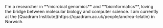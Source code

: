 <div class="alert alert-info">
I'm a researcher in **microbial genomics** and **bioinformatics**,
loving the bridge between molecular biology and computer science.
I am currently at the [Quadram Institute](https://quadram.ac.uk/people/andrea-telatin) in Norwich.
</div>
